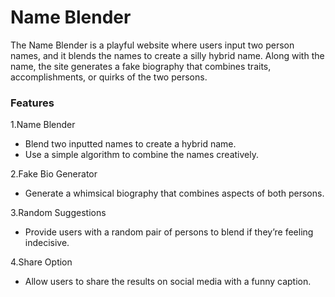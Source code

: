 # Name Blender

The Name Blender is a playful website where users input two person names, and it blends the names to create a silly hybrid name. Along with the name, the site generates a fake biography that combines traits, accomplishments, or quirks of the two persons.


### Features

1.Name Blender
- Blend two inputted names to create a hybrid name.
- Use a simple algorithm to combine the names creatively.

2.Fake Bio Generator
- Generate a whimsical biography that combines aspects of both persons.

3.Random Suggestions
- Provide users with a random pair of persons to blend if they’re feeling indecisive.

4.Share Option

- Allow users to share the results on social media with a funny caption.